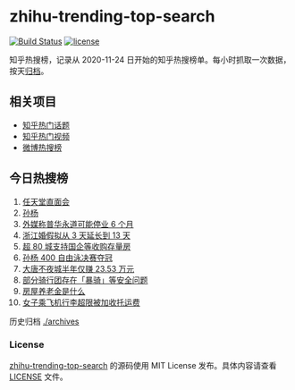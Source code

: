 # zhihu-trending-top-search

[![Build Status](https://github.com/justjavac/zhihu-trending-top-search/workflows/ci/badge.svg?branch=main)](https://github.com/justjavac/zhihu-trending-top-search/actions)
[![license](https://img.shields.io/github/license/justjavac/zhihu-trending-top-search)](https://github.com/justjavac/zhihu-trending-top-search/blob/main/LICENSE)

知乎热搜榜，记录从 2020-11-24 日开始的知乎热搜榜单。每小时抓取一次数据，按天[归档](./archives)。

## 相关项目

- [知乎热门话题](https://github.com/justjavac/zhihu-trending-hot-questions)
- [知乎热门视频](https://github.com/justjavac/zhihu-trending-hot-video)
- [微博热搜榜](https://github.com/justjavac/weibo-trending-hot-search)

## 今日热搜榜

<!-- BEGIN -->
<!-- 最后更新时间 Thu Aug 29 2024 10:08:05 GMT+0800 (China Standard Time) -->

1. [任天堂直面会](https://www.zhihu.com/search?q=%E4%BB%BB%E5%A4%A9%E5%A0%82%E7%9B%B4%E9%9D%A2%E4%BC%9A)
1. [孙杨](https://www.zhihu.com/search?q=%E5%AD%99%E6%9D%A8)
1. [外媒称普华永道可能停业 6 个月](https://www.zhihu.com/search?q=%E5%A4%96%E5%AA%92%E7%A7%B0%E6%99%AE%E5%8D%8E%E6%B0%B8%E9%81%93%E5%8F%AF%E8%83%BD%E5%81%9C%E4%B8%9A%206%20%E4%B8%AA%E6%9C%88)
1. [浙江婚假拟从 3 天延长到 13 天](https://www.zhihu.com/search?q=%E6%B5%99%E6%B1%9F%E5%A9%9A%E5%81%87%E6%8B%9F%E4%BB%8E%203%20%E5%A4%A9%E5%BB%B6%E9%95%BF%E5%88%B0%2013%20%E5%A4%A9)
1. [超 80 城支持国企等收购存量房](https://www.zhihu.com/search?q=%E8%B6%85%2080%20%E5%9F%8E%E6%94%AF%E6%8C%81%E5%9B%BD%E4%BC%81%E7%AD%89%E6%94%B6%E8%B4%AD%E5%AD%98%E9%87%8F%E6%88%BF)
1. [孙杨 400 自由泳决赛夺冠](https://www.zhihu.com/search?q=%E5%AD%99%E6%9D%A8%20400%20%E8%87%AA%E7%94%B1%E6%B3%B3%E5%86%B3%E8%B5%9B%E5%A4%BA%E5%86%A0)
1. [大唐不夜城半年仅赚 23.53 万元](https://www.zhihu.com/search?q=%E5%A4%A7%E5%94%90%E4%B8%8D%E5%A4%9C%E5%9F%8E%E5%8D%8A%E5%B9%B4%E4%BB%85%E8%B5%9A%2023.53%20%E4%B8%87%E5%85%83)
1. [部分骑行团存在「暴骑」等安全问题](https://www.zhihu.com/search?q=%E9%83%A8%E5%88%86%E9%AA%91%E8%A1%8C%E5%9B%A2%E5%AD%98%E5%9C%A8%E3%80%8C%E6%9A%B4%E9%AA%91%E3%80%8D%E7%AD%89%E5%AE%89%E5%85%A8%E9%97%AE%E9%A2%98)
1. [房屋养老金是什么](https://www.zhihu.com/search?q=%E6%88%BF%E5%B1%8B%E5%85%BB%E8%80%81%E9%87%91%E6%98%AF%E4%BB%80%E4%B9%88)
1. [女子乘飞机行李超限被加收托运费](https://www.zhihu.com/search?q=%E5%A5%B3%E5%AD%90%E4%B9%98%E9%A3%9E%E6%9C%BA%E8%A1%8C%E6%9D%8E%E8%B6%85%E9%99%90%E8%A2%AB%E5%8A%A0%E6%94%B6%E6%89%98%E8%BF%90%E8%B4%B9)

<!-- END -->

历史归档 [./archives](./archives)

### License

[zhihu-trending-top-search](https://github.com/justjavac/zhihu-trending-top-search) 的源码使用 MIT License
发布。具体内容请查看 [LICENSE](./LICENSE) 文件。
